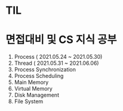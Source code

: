 # TIL

# 면접대비 및 CS 지식 공부
1. Process ( 2021.05.24 ~ 2021.05.30)
2. Thread ( 2021.05.31 ~ 2021.06.06)
3. Process Synchronization
4. Process Scheduling
5. Main Memory
6. Virtual Memory
7. Disk Management
8. File System
